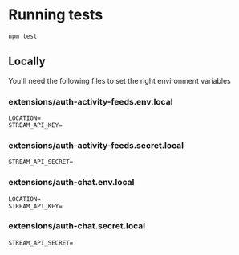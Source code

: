 # Running tests

```bash
npm test
```

## Locally

You'll need the following files to set the right environment variables

### extensions/auth-activity-feeds.env.local

```env
LOCATION=
STREAM_API_KEY=
```

### extensions/auth-activity-feeds.secret.local

```env
STREAM_API_SECRET=
```

### extensions/auth-chat.env.local

```env
LOCATION=
STREAM_API_KEY=
```

### extensions/auth-chat.secret.local

```env
STREAM_API_SECRET=
```
